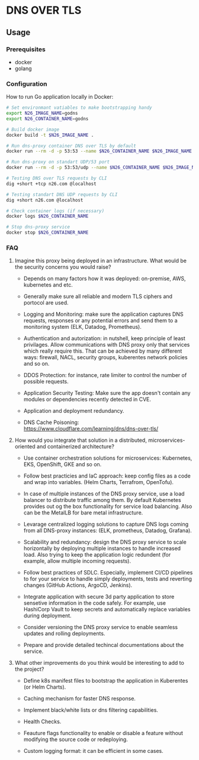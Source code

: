 # DNS OVER TLS

## Usage

### Prerequisites
- docker
- golang 

### Configuration

How to run Go application locally in Docker:

```bash
# Set environmant vatiables to make bootstrapping handy
export N26_IMAGE_NAME=godns
export N26_CONTAINER_NAME=godns

# Build docker image
docker build -t $N26_IMAGE_NAME .

# Run dns-proxy container DNS over TLS by default
docker run --rm -d -p 53:53 --name $N26_CONTAINER_NAME $N26_IMAGE_NAME

# Run dns-proxy on standart UDP/53 port
docker run --rm -d -p 53:53/udp --name $N26_CONTAINER_NAME $N26_IMAGE_NAME udp

# Testing DNS over TLS requests by CLI
dig +short +tcp n26.com @localhost

# Testing standart DNS UDP requests by CLI
dig +short n26.com @localhost

# Check container logs (if necessary)
docker logs $N26_CONTAINER_NAME

# Stop dns-proxy service
docker stop $N26_CONTAINER_NAME
```
### FAQ

1) Imagine this proxy being deployed in an infrastructure. What would be the security
concerns you would raise?
    
    * Depends on many factors how it was deployed: on-premise, AWS, kubernetes and etc. 
    
    * Generally make sure all reliable and modern TLS ciphers and portocol are used. 

    * Logging and Monitoring: make sure the application captures DNS requests, responses or any potential errors and send them to a monitoring system (ELK, Datadog, Prometheus).

    * Authentication and autorization: in nutshell, keep principle of least privilages. Allow communications with DNS proxy only that services which really require this. That can be achieved by many different ways: firewall, NACL, security groups, kuberentes network policies and so on.

    * DDOS Protection: for instance, rate limiter to control the number of possible requests.

    * Application Security Testing: Make sure the app doesn't contain any modules or dependencies recently detected in CVE. 

    * Application and deployment redundancy.

    * DNS Cache Poisoning: https://www.cloudflare.com/learning/dns/dns-over-tls/

2) How would you integrate that solution in a distributed, microservices-oriented and
containerized architecture?

    * Use container orchestration solutions for microservices: Kubernetes, EKS, OpenShift, GKE and so on. 

    * Follow best practicies and IaC approach: keep config files as a code and wrap into variables. (Helm Charts, Terrafrom, OpenTofu).

    * In case of multiple instances of the DNS proxy service, use a load balancer to distribute traffic among them. By default Kubernetes provides out og the box functionality for service load balancing. Also can be the MetalLB for bare metal infrastructure. 

    * Levarage centralized logging solutions to capture DNS logs coming from all DNS-proxy instances: (ELK, prometheus, Datadog, Grafana).

    * Scalability and redundancy: design the DNS proxy service to scale horizontally by deploying multiple instances to handle increased load. Also trying to keep the application logic redundent (for example, allow multiple incoming requests). 

    * Follow best practices of SDLC. Especially, implement CI/CD pipelines to for your service to handle simply deployments, tests and reverting changes (GitHub Actions, ArgoCD, Jenkins).

    * Integrate application with secure 3d party application to store sensetive information in the code safely. For example, use HashiCorp Vault to keep secrets and automatically replace variables during deployment.

    * Consider versioning the DNS proxy service to enable seamless updates and rolling deployments.

    * Prepare and provide detailed techincal documentations about the service. 

3) What other improvements do you think would be interesting to add to the project?

    * Define k8s manifest files to bootstrap the application in Kuberentes (or Helm Charts). 
    
    * Caching mechanism for faster DNS response.

    * Implement black/white lists or dns filtering capabilities. 

    * Health Checks.

    * Feauture flags functionality to enable or disable a feature without modifying the source code or redeploying.

    * Custom logging format: it can be efficient in some cases. 
